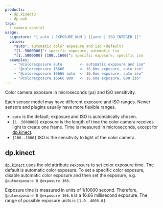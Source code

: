 ```yaml
---
products:
  - dp.kinect3
  - dp.oak
tags:
  - camera control
usage:
  signature: "{ auto | EXPOSURE_NUM } [{auto | ISO_INTEGER }]"
  values:
    "auto": automatic color exposure and iso (default)
    "[1..5000000]": specific exposure, automatic iso
    "[1..5000000] [100..1600]": specific exposure, specific iso
  examples:
    - "@colorexposure auto        <- automatic exposure and iso"
    - "@colorexposure 16666       <- 16.6ms exposure, auto iso"
    - "@colorexposure 16666 auto  <- 16.6ms exposure, auto iso"
    - "@colorexposure 16666 800   <- 16.6ms exposure, 800 iso"
---
```


Color camera exposure in microseconds (µs) and ISO sensitivity.

Each sensor model may have different exposure and ISO ranges.
Newer sensors and plugins usually have more flexible ranges.

* `auto` is the default; exposure and ISO is automatically chosen.
* `[1..5000000]` exposure is the length of time the color camera
  receives light to create one frame. Time is measured in
  microseconds, except for [dp.kinect](#dpkinect).
* `[100..1600]` ISO is the sensitivity to light of the color camera.

## dp.kinect

[`dp.kinect`](../dp.kinect.md) uses the old attribute `@exposure`
to set color exposure time. The default is automatic color exposure.
To set a specific color exposure, disable automatic color exposure
and then set the exposure, e.g. `@autoexposure 0 @exposure 166`.

Exposure time is measured in units of 1/10000 second. Therefore,
`@autoexposure 0 @exposure 166.6` is a 16.66 millisecond exposure.
The range of possible exposure units is `[1.0..4000.0]`.
